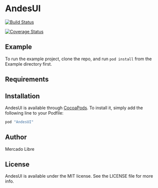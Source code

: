 # AndesUI

[![Build Status](https://magnum.travis-ci.com/mercadolibre/fury_andesui-ios.svg?token=7FLbnHbLmp4qqdEmsLyy&branch=master)](https://magnum.travis-ci.com/mercadolibre/fury_andesui-ios)

[![Coverage Status](https://coveralls.io/repos/github/mercadolibre/fury_andesui-ios/badge.svg?t=Y432em)](https://coveralls.io/github/mercadolibre/fury_andesui-ios)

## Example

To run the example project, clone the repo, and run `pod install` from the Example directory first.

## Requirements

## Installation

AndesUI is available through [CocoaPods](http://cocoapods.org). To install
it, simply add the following line to your Podfile:

```ruby
pod "AndesUI"
```

## Author

Mercado Libre

## License

AndesUI is available under the MIT license. See the LICENSE file for more info.
